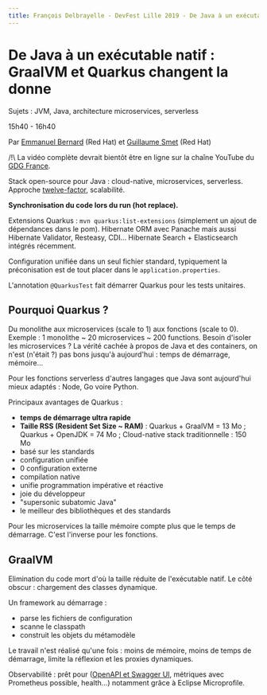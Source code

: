 ```yaml
---
title: François Delbrayelle - DevFest Lille 2019 - De Java à un exécutable natif : GraalVM et Quarkus changent la donne (notes)
---
```


# De Java à un exécutable natif : GraalVM et Quarkus changent la donne

Sujets : JVM, Java, architecture microservices, serverless

15h40 - 16h40

Par [Emmanuel Bernard](https://twitter.com/emmanuelbernard) (Red Hat) et [Guillaume Smet](https://twitter.com/gsmet_) (Red Hat)

/!\ La vidéo complète devrait bientôt être en ligne sur la chaîne YouTube du [GDG France](https://www.youtube.com/user/francegdg).

Stack open-source pour Java : cloud-native, microservices, serverless. Approche [twelve-factor](https://en.wikipedia.org/wiki/Twelve-Factor_App_methodology), scalabilité.

__Synchronisation du code lors du run (hot replace).__

Extensions Quarkus : `mvn quarkus:list-extensions` (simplement un ajout de dépendances dans le pom).
Hibernate ORM avec Panache mais aussi Hibernate Validator, Resteasy, CDI... Hibernate Search + Elasticsearch intégrés récemment.

Configuration unifiée dans un seul fichier standard, typiquement la préconisation est de tout placer dans le `application.properties`.

L'annotation `@QuarkusTest` fait démarrer Quarkus pour les tests unitaires.

## Pourquoi Quarkus ?

Du monolithe aux microservices (scale to 1) aux fonctions (scale to 0).
Exemple : 1 monolithe ~ 20 microservices ~ 200 functions.
Besoin d'isoler les microservices ?
La vérité cachée à propos de Java et des containers, on n'est (n'était ?) pas bons jusqu'à aujourd'hui : temps de démarrage, mémoire...

Pour les fonctions serverless d'autres langages que Java sont aujourd'hui mieux adaptés : Node, Go voire Python.

Principaux avantages de Quarkus :
- __temps de démarrage ultra rapide__
- __Taille RSS (Resident Set Size ~ RAM)__ : Quarkus + GraalVM = 13 Mo ; Quarkus + OpenJDK = 74 Mo ; Cloud-native stack traditionnelle : 150 Mo
- basé sur les standards
- configuration unifiée
- 0 configuration externe
- compilation native
- unifie programmation impérative et réactive
- joie du développeur
- "supersonic subatomic Java"
- le meilleur des bibliothèques et des standards

Pour les microservices la taille mémoire compte plus que le temps de démarrage. C'est l'inverse pour les fonctions.

## GraalVM

Elimination du code mort d'où la taille réduite de l'exécutable natif. Le côté obscur : chargement des classes dynamique.

Un framework au démarrage :
- parse les fichiers de configuration
- scanne le classpath
- construit les objets du métamodèle

Le travail n'est réalisé qu'une fois : moins de mémoire, moins de temps de démarrage, limite la réflexion et les proxies dynamiques.

Observabilité : prêt pour ([OpenAPI et Swagger UI](https://quarkus.io/guides/openapi-swaggerui-guide), métriques avec Prometheus possible, health...) notamment grâce à Eclipse Microprofile.
